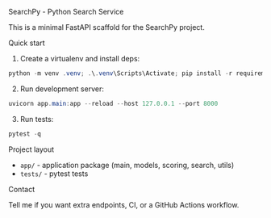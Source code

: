 SearchPy - Python Search Service

This is a minimal FastAPI scaffold for the SearchPy project.

Quick start

1. Create a virtualenv and install deps:

```powershell
python -m venv .venv; .\.venv\Scripts\Activate; pip install -r requirements.txt
```

2. Run development server:

```powershell
uvicorn app.main:app --reload --host 127.0.0.1 --port 8000
```

3. Run tests:

```powershell
pytest -q
```

Project layout

- `app/` - application package (main, models, scoring, search, utils)
- `tests/` - pytest tests

Contact

Tell me if you want extra endpoints, CI, or a GitHub Actions workflow.
